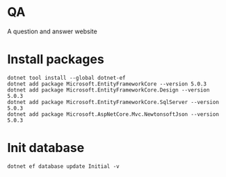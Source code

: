 # QA
A question and answer website

# Install packages

```shell
dotnet tool install --global dotnet-ef
dotnet add package Microsoft.EntityFrameworkCore --version 5.0.3
dotnet add package Microsoft.EntityFrameworkCore.Design --version 5.0.3
dotnet add package Microsoft.EntityFrameworkCore.SqlServer --version 5.0.3
dotnet add package Microsoft.AspNetCore.Mvc.NewtonsoftJson --version 5.0.3
```

# Init database

```
dotnet ef database update Initial -v
```
